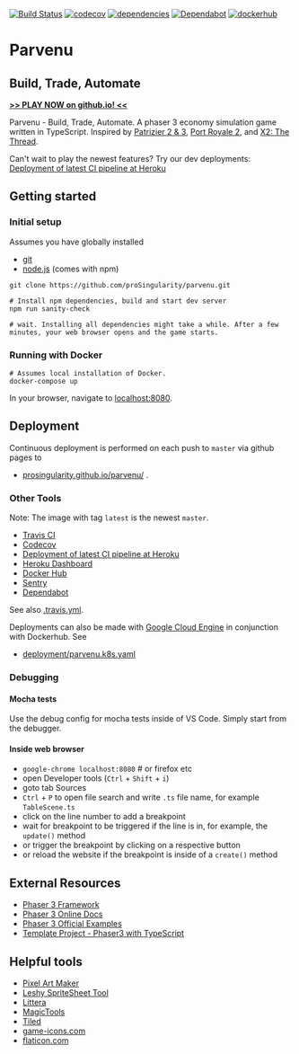 [![Build Status](https://travis-ci.com/proSingularity/parvenu.svg?branch=master)](https://travis-ci.com/proSingularity/parvenu/builds)
[![codecov](https://codecov.io/gh/proSingularity/parvenu/branch/master/graph/badge.svg)](https://codecov.io/gh/proSingularity/parvenu)
[![dependencies](https://david-dm.org/proSingularity/parvenu.svg)]()
[![Dependabot](https://badgen.net/dependabot/dependabot/dependabot-core/?icon=dependabot)](https://app.dependabot.com/accounts/proSingularity)
[![dockerhub](https://badgen.net/docker/pulls/nonbiri/parvenu)](https://cloud.docker.com/repository/docker/nonbiri/parvenu)

# Parvenu

## Build, Trade, Automate

**[>> PLAY NOW on github.io! <<](https://prosingularity.github.io/parvenu/)**

Parvenu - Build, Trade, Automate. A phaser 3 economy simulation game written in TypeScript. Inspired by [Patrizier 2 & 3](https://en.wikipedia.org/wiki/Patrician_II:_Quest_for_Power), [Port Royale 2](https://en.wikipedia.org/wiki/Port_Royale_2), and [X2: The Thread](https://en.wikipedia.org/wiki/X2:_The_Threat).

Can't wait to play the newest features? Try our dev deployments:
[Deployment of latest CI pipeline at Heroku](https://parvenu-game.herokuapp.com/)

## Getting started

### Initial setup

Assumes you have globally installed

- [git](https://git-scm.com/)
- [node.js](https://nodejs.org/en/) (comes with npm)

```
git clone https://github.com/proSingularity/parvenu.git

# Install npm dependencies, build and start dev server
npm run sanity-check

# wait. Installing all dependencies might take a while. After a few minutes, your web browser opens and the game starts.
```

### Running with Docker

```
# Assumes local installation of Docker.
docker-compose up
```

In your browser, navigate to [localhost:8080](http://localhost:8080).

## Deployment

Continuous deployment is performed on each push to `master` via github pages to

- [prosingularity.github.io/parvenu/](https://prosingularity.github.io/parvenu/) .

### Other Tools

Note: The image with tag `latest` is the newest `master`.

- [Travis CI](https://travis-ci.com/proSingularity/parvenu/builds)
- [Codecov](https://codecov.io/gh/proSingularity/parvenu)
- [Deployment of latest CI pipeline at Heroku](https://parvenu-game.herokuapp.com/)
- [Heroku Dashboard](https://dashboard.heroku.com/apps/parvenu-game)
- [Docker Hub](https://cloud.docker.com/u/nonbiri/repository/docker/nonbiri/parvenu)
- [Sentry](https://sentry.io/)
- [Dependabot](https://app.dependabot.com/)

See also [.travis.yml](.travis.yml).

Deployments can also be made with [Google Cloud Engine](https://console.cloud.google.com/kubernetes) in conjunction with Dockerhub. See

- [deployment/parvenu.k8s.yaml](deployment/parvenu.k8s.yaml)

### Debugging

#### Mocha tests

Use the debug config for mocha tests inside of VS Code. Simply start from the debugger.

#### Inside web browser

- `google-chrome localhost:8080` # or firefox etc
- open Developer tools (`Ctrl` + `Shift` + `i`)
- goto tab Sources
- `Ctrl` + `P` to open file search and write `.ts` file name, for example `TableScene.ts`
- click on the line number to add a breakpoint
- wait for breakpoint to be triggered if the line is in, for example, the `update()` method
- or trigger the breakpoint by clicking on a respective button
- or reload the website if the breakpoint is inside of a `create()` method

## External Resources

- [Phaser 3 Framework](https://github.com/photonstorm/phaser)
- [Phaser 3 Online Docs](https://photonstorm.github.io/phaser3-docs/index.html)
- [Phaser 3 Official Examples](https://github.com/photonstorm/phaser3-examples)
- [Template Project - Phaser3 with TypeScript](https://github.com/digitsensitive/phaser3-typescript)

## Helpful tools

- [Pixel Art Maker](http://pixelartmaker.com/)
- [Leshy SpriteSheet Tool](https://www.leshylabs.com/apps/sstool)
- [Littera](http://kvazars.com/littera)
- [MagicTools](https://github.com/ellisonleao/magictools)
- [Tiled](https://www.mapeditor.org)
- [game-icons.com](https://game-icons.net)
- [flaticon.com](https://www.flaticon.com)
